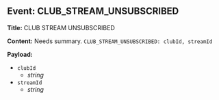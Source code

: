 ## Event: CLUB_STREAM_UNSUBSCRIBED

**Title:** CLUB STREAM UNSUBSCRIBED

**Content:**
Needs summary.
`CLUB_STREAM_UNSUBSCRIBED: clubId, streamId`

**Payload:**
- `clubId`
  - *string*
- `streamId`
  - *string*